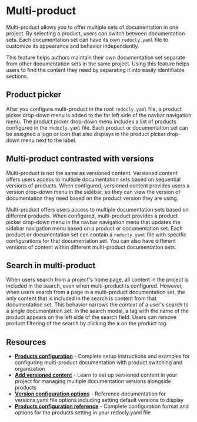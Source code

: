 # Multi-product

Multi-product allows you to offer multiple sets of documentation in one project.
By selecting a product, users can switch between documentation sets.
Each documentation set can have its own `redocly.yaml` file to customize its appearance and behavior independently.

This feature helps authors maintain their own documentation set separate from other documentation sets in the same project.
Using this feature helps users to find the content they need by separating it into easily identifiable sections.

## Product picker

After you configure multi-product in the root `redocly.yaml` file, a product picker drop-down menu is added to the far left side of the navbar navigation menu.
The product picker drop-down menu includes a list of products configured in the `redocly.yaml` file.
Each product or documentation set can be assigned a logo or icon that also displays in the product picker drop-down menu next to the label.

## Multi-product contrasted with versions

Multi-product is not the same as versioned content.
Versioned content offers users access to multiple documentation sets based on sequential versions of products.
When configured, versioned content provides users a version drop-down menu in the sidebar, so they can view the version of documentation they need based on the product version they are using.

Multi-product offers users access to multiple documentation sets based on different products.
When configured, multi-product provides a product picker drop-down menu in the navbar navigation menu that updates the sidebar navigation menu based on a product or documentation set.
Each product or documentation set can contain a `redocly.yaml` file with specific configurations for that documentation set.
You can also have different versions of content within different multi-product documentation sets.

## Search in multi-product

When users search from a project's home page, all content in the project is included in the search, even when multi-product is configured.
However, when users search from a page in a multi-product documentation set, the only content that is included in the search is content from that documentation set.
This behavior narrows the context of a user's search to a single documentation set.
In the search modal, a tag with the name of the product appears on the left side of the search field.
Users can remove product filtering of the search by clicking the **x** on the product tag.

## Resources

- **[Products configuration](../config/products.md)** - Complete setup instructions and examples for configuring multi-product documentation with product switching and organization
- **[Add versioned content](../content/versions.md)** - Learn to set up versioned content in your project for managing multiple documentation versions alongside products
- **[Version configuration options](../content/versions.md#versions-configuration-options)** - Reference documentation for versions.yaml file options including setting default versions to display
- **[Products configuration reference](../config/products.md)** - Complete configuration format and options for the products setting in your redocly.yaml file

